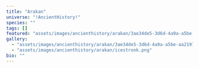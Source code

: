 ```yaml
---
title: "Arakan"
universe: "!AncientHistory!"
species: ""
tags: []
featured: "assets/images/ancienthistory/arakan/3ae34de5-3d6d-4a9a-a5be-aa2197ab7211.png"
gallery:
  - "assets/images/ancienthistory/arakan/3ae34de5-3d6d-4a9a-a5be-aa2197ab7211.png"
  - "assets/images/ancienthistory/arakan/icestronk.png"
bio: ""
---
```

